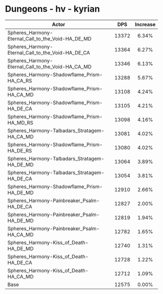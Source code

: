 # Dungeons - hv - kyrian
| Actor | DPS | Increase |
|---|:---:|:---:|
|Spheres_Harmony-Eternal_Call_to_the_Void-HA_DE_MD|13372|6.34%|
|Spheres_Harmony-Eternal_Call_to_the_Void-HA_DE_CA|13364|6.27%|
|Spheres_Harmony-Eternal_Call_to_the_Void-HA_CA_MD|13346|6.13%|
|Spheres_Harmony-Shadowflame_Prism-HA_CA_RS|13288|5.67%|
|Spheres_Harmony-Shadowflame_Prism-HA_CA_MD|13108|4.24%|
|Spheres_Harmony-Shadowflame_Prism-HA_DE_CA|13105|4.21%|
|Spheres_Harmony-Shadowflame_Prism-HA_MD_RS|13098|4.16%|
|Spheres_Harmony-Talbadars_Stratagem-HA_CA_MD|13081|4.02%|
|Spheres_Harmony-Shadowflame_Prism-HA_DE_RS|13080|4.02%|
|Spheres_Harmony-Talbadars_Stratagem-HA_DE_MD|13064|3.89%|
|Spheres_Harmony-Talbadars_Stratagem-HA_DE_CA|13054|3.81%|
|Spheres_Harmony-Shadowflame_Prism-HA_DE_MD|12910|2.66%|
|Spheres_Harmony-Painbreaker_Psalm-HA_DE_CA|12827|2.00%|
|Spheres_Harmony-Painbreaker_Psalm-HA_DE_MD|12819|1.94%|
|Spheres_Harmony-Painbreaker_Psalm-HA_CA_MD|12782|1.65%|
|Spheres_Harmony-Kiss_of_Death-HA_DE_MD|12740|1.31%|
|Spheres_Harmony-Kiss_of_Death-HA_DE_CA|12728|1.22%|
|Spheres_Harmony-Kiss_of_Death-HA_CA_MD|12712|1.09%|
|Base|12575|0.00%|
